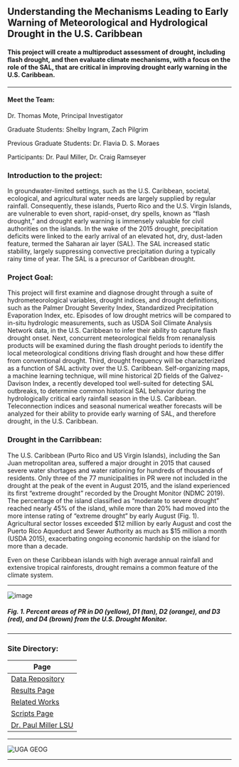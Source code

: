 ## Understanding the Mechanisms Leading to Early Warning of Meteorological and Hydrological Drought in the U.S. Caribbean

#### This project will create a multiproduct assessment of drought, including flash drought, and then evaluate climate mechanisms, with a focus on the role of the SAL, that are critical in improving drought early warning in the U.S. Caribbean.

---

#### Meet the Team:

Dr. Thomas Mote, Principal Investigator

Graduate Students: Shelby Ingram, Zach Pilgrim

Previous Graduate Students: Dr. Flavia D. S. Moraes

Participants: Dr. Paul Miller, Dr. Craig Ramseyer

### Introduction to the project:
In groundwater-limited settings, such as the U.S. Caribbean, societal, ecological, and agricultural water needs are largely supplied by regular rainfall. Consequently, these islands, Puerto Rico and the U.S. Virgin Islands, are vulnerable to even short, rapid-onset, dry spells, known as “flash drought,” and drought early warning is immensely
valuable for civil authorities on the islands. In the wake of the 2015 drought, precipitation deficits were linked to the early arrival of an elevated hot, dry, dust-laden feature, termed the Saharan air layer (SAL). The SAL increased static stability, largely suppressing convective precipitation during a typically rainy time of year. The SAL is a precursor of Caribbean drought.

### Project Goal:
This project will first examine and diagnose drought through a suite of hydrometeorological variables, drought indices, and drought definitions, such as the Palmer
Drought Severity Index, Standardized Precipitation Evaporation Index, etc. Episodes of low drought metrics will be compared to in-situ hydrologic measurements, such as USDA Soil
Climate Analysis Network data, in the U.S. Caribbean to infer their ability to capture flash drought onset. Next, concurrent meteorological fields from renanalysis products will be examined during the flash drought periods to identify the local meteorological conditions driving flash drought and how these differ from conventional drought. Third, drought frequency will be characterized as a function of SAL activity over the U.S. Caribbean. Self-organizing maps, a machine learning technique, will mine historical 2D fields of the Galvez-Davison Index, a recently developed tool well-suited for detecting SAL outbreaks, to determine common historical SAL behavior during the hydrologically critical early rainfall season in the U.S. Caribbean. Teleconnection indices and seasonal numerical weather forecasts will be analyzed for their ability to provide early warning of SAL, and therefore drought, in the U.S. Caribbean.

### Drought in the Carribbean:
The U.S. Caribbean (Purto Rico and US Virgin Islands), including the San Juan metropolitan area, suffered a major drought in 2015 that caused severe water shortages and water rationing for hundreds of thousands of residents. Only three of the 77 municipalities in PR were not included in the drought at the peak of the event in August 2015, and the island experienced its first “extreme drought” recorded by the Drought Monitor (NDMC 2019). The percentage of the island classified as “moderate to severe drought” reached nearly 45% of the island, while more than 20% had moved into the more intense rating of “extreme drought” by early August (Fig. 1). Agricultural sector losses exceeded $12 million by early August and cost the Puerto Rico Aqueduct and Sewer Authority as much as $15 million a month (USDA 2015), exacerbating ongoing economic hardship on the island for more than a decade.

Even on these Caribbean islands with high average annual rainfall and extensive tropical rainforests, drought remains a common feature of the climate system.

---

![image](https://user-images.githubusercontent.com/89209768/133467342-ab9ecb29-6e87-4e1c-a32c-ff85115b1d38.png)
##### _Fig. 1. Percent areas of PR in D0 (yellow), D1 (tan), D2 (orange), and D3 (red), and D4 (brown) from the U.S. Drought Monitor._

---

### Site Directory:

| Page | 
| --- |
| [Data Repository](/data_page.md) |
| [Results Page](/results_page.md) | 
| [Related Works](/related_works.md) |
| [Scripts Page](/script_page.md) |
| [Dr. Paul Miller LSU](https://faculty.lsu.edu/paulmiller/research_data.php) |

---

![UGA GEOG](https://user-images.githubusercontent.com/89209768/132540951-e0989910-3adc-4abb-8dfd-7d981694d76b.png)

---



